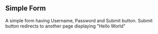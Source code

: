 ## Simple Form

A simple form having Username, Password and Submit button. Submit button redirects to another page displaying "Hello World"